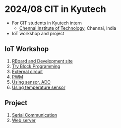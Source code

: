 # 2024/08 CIT in Kyutech

- For CIT students in Kyutech intern
    - [Chennai Institute of Technology](https://www.citchennai.edu.in/), Chennai, India
- IoT workshop and project

## IoT Workshop

1. [RBoard and Development site](./setup.md)
1. [Try Block Programming](./1st_program.md)
1. [External circuit](./2nd_circuit.md)
1. [PWM](./3rd_pwm.md)
1. [Using sensor, ADC](./4th_sensor.md)
1. [Using temperature sensor](./5th_sensor.md)

## Project

1. [Serial Communication](./serial.md)
1. [Web server](./webserver.md)